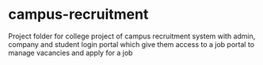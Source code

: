 # campus-recruitment

Project folder for college project of campus recruitment system with admin, company and student login portal which give them access to a job portal to manage vacancies and apply for
a job
